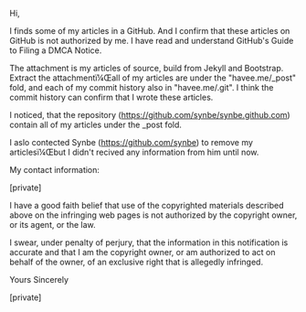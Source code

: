 Hi,

I finds some of my articles in a GitHub. And I confirm that these articles on GitHub is not authorized by me. I have read and understand GitHub's Guide to Filing a DMCA Notice.

The attachment is my articles of source, build from Jekyll and Bootstrap. Extract the attachmentï¼Œall of my articles are under the "havee.me/_post" fold, and each of my commit history also in "havee.me/.git". I think the commit history can confirm that I wrote these articles.

I noticed, that the repository (https://github.com/synbe/synbe.github.com) contain all of my articles under the _post fold.

I aslo contected Synbe (https://github.com/synbe) to remove my articlesï¼Œbut I didn't recived any information from him until now.

My contact information:

[private]

I have a good faith belief that use of the copyrighted materials described above on the infringing web pages is not authorized by the copyright owner, or its agent, or the law.

I swear, under penalty of perjury, that the information in this notification is accurate and that I am the copyright owner, or am authorized to act on behalf of the owner, of an exclusive right that is allegedly infringed.

Yours Sincerely

[private]
